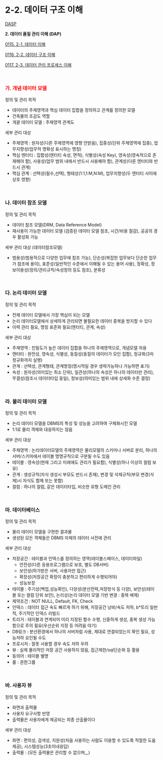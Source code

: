 # 2-2. 데이터 구조 이해

<p> <a href="./study_dasp.html">DASP</a> </p>

**<p> 2. 데이터 품질 관리 이해 (DAP)</p>**
<p> <a href="./study_0115.html">0115. 2-1. 데이터 이해</a> </p>
<p> <a href="./study_0116.html">0116. 2-2. 데이터 구조 이해</a> </p>
<p> <a href="./study_0117.html">0117. 2-3. 데이터 관리 프로세스 이해</a> </p>

<br>


### <p style="color:red"> **가. 개념 데이터 모델** 

정의 및 관리 목적
- 데이터의 주제영역과 핵심 데이터 집합을 정의하고 관계를 정의한 모델
- 건축물의 조감도 역할
- 개괄 데이터 모델 : 주제영역 관계도

세부 관리 대상
- 주제영역 : 원자성(다른 주제영역에 영향 안받음), 집중성(단위 주제영역에 집중), 업무지향성(업무적 명확성 표시하는 명칭)
- 핵심 엔터티 : 집합성(엔터티 속성, 면적), 식별성(속성 Key), 영속성(영속적으로 존재해야 함), 사용성(업무 범위 내에서 반드시 사용해야 함), 관계성(다른 엔터티와 반드시 관계)
- 핵심 관계 : 선택성(필수,선택), 형태성(1:1,1:M,N:M), 업무지향성(두 엔터티 사이에 상호 영향)

<br>


### **나. 데이터 참조 모델** 

정의 및 관리 목적
- 데이터 참조 모델(DRM, Data Reference Model)
- 재사용이 가능한 데이터 모델 (검증된 데이터 모델 참조, 시간/비용 절감), 공공의 경우 활성화 가능

세부 관리 대상 (데이터참조모델)
- 범용성(범용적으로 다양한 업무에 참조 가능), 단순성(복잡한 업무보다 단순한 업무가 참조에 용이), 표준성(일반적인 수준에서 이해될 수 있는 용어 사용), 정확성, 정보이용성(정의/관리규칙/속성정의 등도 참조), 분류성

<br>


### **다. 논리 데이터 모델** 

정의 및 관리 목적
- 전체 데이터 모델에서 가장 핵심이 되는 모델
- 논리 데이터모델에서 상세하게 관리되면 불필요한 데이터 중복을 방지할 수 있다
- 이력 관리 필요, 명칭 표준화 필요(엔터티, 관계, 속성)

세부 관리 대상
- 주제영역 : 친밀도가 높은 데이터 집합을 하나의 주제영역으로, 개념모델 차용
- 엔터티 : 완전성, 영속성, 식별성, 동질성(동질의 데이터가 모인 집합), 정규화(3차 정규화까지 실행)
- 관계 : 선택성, 관계형태, 관계명칭(명시적일 경우 생략가능하나 가능하면 표기)
- 속성 : 원자성(의미있는 최소 단위), 일관성(하나의 속성은 하나의 데이터만 관리), 무결성(참조시 데이터타입 동일), 정보성(의미있는 범위 내에 상세화 수준 결정)

<br>


### **라. 물리 데이터 모델** 

정의 및 관리 목적
- 논리 데이터 모델을 DBMS의 특성 및 성능을 고려하여 구체화시킨 모델
- 1:1로 물리 객체와 대응하지는 않음

세부 관리 대상
- 주제영역 : 논리데이터모델의 주제영역은 물리모델의 스키마나 서버로 분리, 하나의 서버/스키마에서 테이블 명명규칙으로 구분될 수도 있음
- 테이블 : 영속성(현재 그리고 미래에도 관리가 필요함), 식별성(하나 이상의 컬럼 보유)
- 관계 : 생성규칙(자식 생성시 부모도 반드시 존재), 변경 및 삭제규칙(부모 변경(삭제)시 자식도 함께 또는 못함)
- 컬럼 : 하나의 컬럼, 같은 데이터타입, 비슷한 유형 도메인 관리
  
<br>


### **마. 데이터베이스** 

정의 및 관리 목적
- 물리 데이터 모델을 구현한 결과물
- 생성된 모든 객체들은 DBMS 자체의 데이터 사전에 관리

세부 관리 대상
- 저장공간 : 테이블과 인덱스를 정의하는 영역(테이블스페이스, 데이터파일)
  - 안전성(다른 응용프로그램으로 보호, 별도 DB서버)
  - 보안성(허가받은 서버, 사용자만 접근)
  - 확장성(저장공간 확장이 충분하고 편리하게 수행되어야)
  - 성능보장
- 테이블 : 주기성(백업,성능확인), 다양성(분산전략,저장방식 등 다양), 보안성(테이블 또는 컬럼 단위 보안), 논리성(논리 데이터 모델 기반 변경 : 중복 배제)
- 제약조건 : NOT NULL, Default, FK, Check
- 인덱스 : 데이터 접근 속도 빠르게 하기 위해, 저장공간 낭비/속도 저하, b*트리 일반적, 주기적인 인덱스 리빌드
- 트리거 : 테이블과 연계되어 미리 지정된 함수 수행, 신중하게 생성, 중복 생성 가능함으로 주의 필요(우선순위 지정 등 어려움 야기)
- DB링크 : 분산환경에서 하나의 서버처럼 사용, 제대로 연결되었는지 확인 필요, 성능저하 요인될 수도
- 프로시저 : 잘못 사용할 경우 속도 저하 우려
- 뷰 : 실제 물리적인 저장 공간 사용하지 않음, 접근제한/sql단순화 등 활용
- 동의어 : 테이블 별명
- 롤 : 권한그룹
  
<br>


### **바. 사용자 뷰** 

정의 및 관리 목적
- 화면과 출력물
- 사용자 요구사항 반영 
- 출력물은 사용자에게 제공되는 최종 산출물이다

세부 관리 대상
- 화면 : 편의성, 검색성, 지원성(처음 사용하는 사람도 이용할 수 있도록 적절한 도움 제공), 시스템성능(3초이내응답)
- 출력물 : (모든 출력물은 관리할 수 없으며,,,)